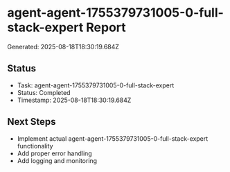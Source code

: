 # agent-agent-1755379731005-0-full-stack-expert Report

Generated: 2025-08-18T18:30:19.684Z

## Status
- Task: agent-agent-1755379731005-0-full-stack-expert
- Status: Completed
- Timestamp: 2025-08-18T18:30:19.684Z

## Next Steps
- Implement actual agent-agent-1755379731005-0-full-stack-expert functionality
- Add proper error handling
- Add logging and monitoring
